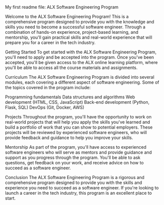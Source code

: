 My first readme file: ALX Software Engineering Program

Welcome to the ALX Software Engineering Program! This is a comprehensive program designed to provide you with the knowledge and skills you need to become a successful software engineer. Through a combination of hands-on experience, project-based learning, and mentorship, you'll gain practical skills and real-world experience that will prepare you for a career in the tech industry.

Getting Started
To get started with the ALX Software Engineering Program, you'll need to apply and be accepted into the program. Once you've been accepted, you'll be given access to the ALX online learning platform, where you'll be able to access all the course materials and assignments.

Curriculum
The ALX Software Engineering Program is divided into several modules, each covering a different aspect of software engineering. Some of the topics covered in the program include:

Programming fundamentals
Data structures and algorithms
Web development (HTML, CSS, JavaScript)
Back-end development (Python, Flask, SQL)
DevOps (Git, Docker, AWS)

Projects
Throughout the program, you'll have the opportunity to work on real-world projects that will help you apply the skills you've learned and build a portfolio of work that you can show to potential employers. These projects will be reviewed by experienced software engineers, who will provide feedback and guidance to help you improve your skills.

Mentorship
As part of the program, you'll have access to experienced software engineers who will serve as mentors and provide guidance and support as you progress through the program. You'll be able to ask questions, get feedback on your work, and receive advice on how to succeed as a software engineer.

Conclusion
The ALX Software Engineering Program is a rigorous and comprehensive program designed to provide you with the skills and experience you need to succeed as a software engineer. If you're looking to launch a career in the tech industry, this program is an excellent place to start.
